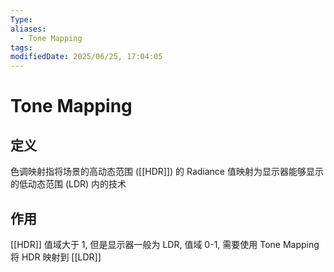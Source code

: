 ```yaml
---
Type: 
aliases:
  - Tone Mapping
tags: 
modifiedDate: 2025/06/25, 17:04:05
---
```


# Tone Mapping

## 定义

色调映射指将场景的高动态范围 ([[HDR]]) 的 Radiance 值映射为显示器能够显示的低动态范围 (LDR) 内的技术

## 作用

[[HDR]] 值域大于 1, 但是显示器一般为 LDR, 值域 0-1, 需要使用 Tone Mapping 将 HDR 映射到 [[LDR]]
